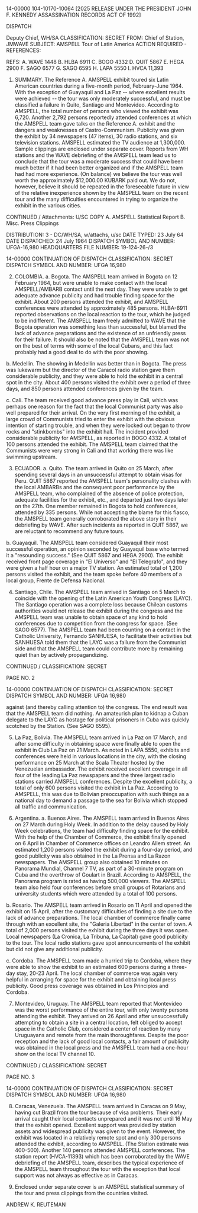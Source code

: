 14-00000
104-10170-10064 [2025 RELEASE UNDER THE PRESIDENT JOHN F. KENNEDY ASSASSINATION RECORDS ACT OF 1992]

DISPATCH

Deputy Chief, WH/SA
CLASSIFICATION: SECRET
FROM: Chief of Station, JMWAVE
SUBJECT: AMSPELL Tour of Latin America
ACTION REQUIRED - REFERENCES:

REFS: A. WAVE 1448
B. HLBA 6911
C. BOGO 4332
D. QUIT 5867
E. HEGA 2900
F. SAGO 6577
G. SAGO 6595
H. LAPA 5550
I. HVCA 11,393

1. SUMMARY. The Reference A. AMSPELL exhibit toured six Latin American countries during a five-month period, February-June 1964. With the exception of Guayaquil and La Paz -- where excellent results were achieved -- the tour was only moderately successful, and must be classified a failure in Quito, Santiago and Montevideo. According to AMSPELL, the total number of persons who viewed the exhibit was 6,720. Another 2,792 persons reportedly attended conferences at which the AMSPELL team gave talks on the Reference A. exhibit and the dangers and weaknesses of Castro-Communism. Publicity was given the exhibit by 34 newspapers (47 items), 30 radio stations, and six television stations. AMSPELL estimated the TV audience at 1,300,000. Sample clippings are enclosed under separate cover. Reports from WH stations and the WAVE debriefing of the AMSPELL team lead us to conclude that the tour was a moderate success that could have been much better if it had been better organized and if the AMSPELL team had had more experience. (On balance) we believe the tour was well worth the approximately $12,000.00 KUBARK paid out. We do not, however, believe it should be repeated in the foreseeable future in view of the relative inexperience shown by the AMSPELL team on the recent tour and the many difficulties encountered in trying to organize the exhibit in the various cities.

CONTINUED /
Attachments: U/SC COPY
A. AMSPELL Statistical Report
B. Misc. Press Clippings

DISTRIBUTION:
3 - DC/WH/SA, w/attachs, u/sc
DATE TYPED: 23 July 64
DATE DISPATCHED: 24 July 1964
DISPATCH SYMBOL AND NUMBER: UFGA-16,980
HEADQUARTERS FILE NUMBER: 19-124-26-/3

14-00000
CONTINUATION OF DISPATCH
CLASSIFICATION: SECRET
DISPATCH SYMBOL AND NUMBER: UFGA 16,980

2. COLOMBIA.
a. Bogota. The AMSPELL team arrived in Bogota on 12 February 1964, but were unable to make contact with the local AMSPELL/AMBARB contact until the next day. They were unable to get adequate advance publicity and had trouble finding space for the exhibit. About 200 persons attended the exhibit, and AMSPELL conferences were attended by approximately 485 persons. HLBA-6911 reported observations on the local reaction to the tour, which he judged to be indifferent. The AMSPELL team freely admitted to WAVE that the Bogota operation was something less than successful, but blamed the lack of advance preparations and the existence of an unfriendly press for their failure. It should also be noted that the AMSPELL team was not on the best of terms with some of the local Cubans, and this fact probably had a good deal to do with the poor showing.

b. Medellin. The showing in Medellin was better than in Bogota. The press was lukewarm but the director of the Caracol radio station gave them considerable publicity, and they were able to hold the exhibit in a central spot in the city. About 400 persons visited the exhibit over a period of three days, and 850 persons attended conferences given by the team.

c. Cali. The team received good advance press play in Cali, which was perhaps one reason for the fact that the local Communist party was also well prepared for their arrival. On the very first morning of the exhibit, a large crowd of Communists tried to enter the exhibit with the obvious intention of starting trouble, and when they were locked out began to throw rocks and "stinkbombs" into the exhibit hall. The incident provided considerable publicity for AMSPELL, as reported in BOGO 4332. A total of 100 persons attended the exhibit. The AMSPELL team claimed that the Communists were very strong in Cali and that working there was like swimming upstream.

3. ECUADOR.
a. Quito. The team arrived in Quito on 25 March, after spending several days in an unsuccessful attempt to obtain visas for Peru. QUIT 5867 reported the AMSPELL team's personality clashes with the local AMBARBs and the consequent poor performance by the AMSPELL team, who complained of the absence of police protection, adequate facilities for the exhibit, etc., and departed just two days later on the 27th. One member remained in Bogota to hold conferences, attended by 335 persons. While not accepting the blame for this fiasco, the AMSPELL team generally corroborated the above story in their debriefing by WAVE. After such incidents as reported in QUIT 5867, we are reluctant to recommend any future tours.

b. Guayaquil. The AMSPELL team considered Guayaquil their most successful operation, an opinion seconded by Guayaquil base who termed it a "resounding success." (See QUIT 5867 and HEGA 2900). The exhibit received front page coverage in "El Universo" and "El Telegrafo", and they were given a half hour on a major TV station. An estimated total of 1,200 persons visited the exhibit, and the team spoke before 40 members of a local group, Frente de Defensa Nacional.

4. Santiago, Chile.
The AMSPELL team arrived in Santiago on 5 March to coincide with the opening of the Latin American Youth Congress (LAYC). The Santiago operation was a complete loss because Chilean customs authorities would not release the exhibit during the congress and the AMSPELL team was unable to obtain space of any kind to hold conferences due to competition from the congress for space. (See SAGO 6577). The AMSPELL team had been counting on a contact in the Catholic University, Fernando SANHUESA, to facilitate their activities but SANHUESA told them that the LAYC was a failure from the Communist side and that the AMSPELL team could contribute more by remaining quiet than by actively propagandizing.

CONTINUED /
CLASSIFICATION: SECRET

PAGE NO. 2

14-00000
CONTINUATION OF DISPATCH
CLASSIFICATION: SECRET
DISPATCH SYMBOL AND NUMBER: UFGA 16,980

against (and thereby calling attention to) the congress. The end result was that the AMSPELL team did nothing. An amateurish plan to kidnap a Cuban delegate to the LAYC as hostage for political prisoners in Cuba was quickly scotched by the Station. (See SAGO 6595).

5. La Paz, Bolivia.
The AMSPELL team arrived in La Paz on 17 March, and after some difficulty in obtaining space were finally able to open the exhibit in Club La Paz on 21 March. As noted in LAPA 5550, exhibits and conferences were held in various locations in the city, with the closing performance on 25 March at the Scala Theater hosted by the Venezuelan ambassador. The exhibit received excellent coverage in all four of the leading La Paz newspapers and the three largest radio stations carried AMSPELL conferences. Despite the excellent publicity, a total of only 600 persons visited the exhibit in La Paz. According to AMSPELL, this was due to Bolivian preoccupation with such things as a national day to demand a passage to the sea for Bolivia which stopped all traffic and communication.

6. Argentina.
a. Buenos Aires. The AMSPELL team arrived in Buenos Aires on 27 March during Holy Week. In addition to the delay caused by Holy Week celebrations, the team had difficulty finding space for the exhibit. With the help of the Chamber of Commerce, the exhibit finally opened on 6 April in Chamber of Commerce offices on Leandro Allem street. An estimated 1,200 persons visited the exhibit during a four-day period, and good publicity was also obtained in the La Prensa and La Razon newspapers. The AMSPELL group also obtained 10 minutes on Panorama Mundial, Channel 7 TV, as part of a 30-minute program on Cuba and the overthrow of Goulart in Brazil. According to AMSPELL, the Panorama program is rated as having 500,000 viewers. The AMSPELL team also held four conferences before small groups of Rotarians and university students which were attended by a total of 100 persons.

b. Rosario. The AMSPELL team arrived in Rosario on 11 April and opened the exhibit on 15 April, after the customary difficulties of finding a site due to the lack of advance preparations. The local chamber of commerce finally came through with an excellent site, the "Galeria Libertad" in the center of town. A total of 2,000 persons visited the exhibit during the three days it was open. Local newspapers (La Cronica, La Tribuna, La Capital) gave good publicity to the tour. The local radio stations gave spot announcements of the exhibit but did not give any additional publicity.

c. Cordoba. The AMSPELL team made a hurried trip to Cordoba, where they were able to show the exhibit to an estimated 600 persons during a three-day stay, 20-23 April. The local chamber of commerce was again very helpful in arranging for space for the exhibit and obtaining local press publicity. Good press coverage was obtained in Los Principios and Cordoba.

7. Montevideo, Uruguay. The AMSPELL team reported that Montevideo was the worst performance of the entire tour, with only twenty persons attending the exhibit. They arrived on 26 April and after unsuccessfully attempting to obtain a site in a central location, felt obliged to accept space in the Catholic Club, considered a center of reaction by many Uruguayans and remote from the main thoroughfares. Despite the poor reception and the lack of good local contacts, a fair amount of publicity was obtained in the local press and the AMSPELL team had a one-hour show on the local TV channel 10.

CONTINUED /
CLASSIFICATION: SECRET

PAGE NO. 3

14-00000
CONTINUATION OF DISPATCH
CLASSIFICATION: SECRET
DISPATCH SYMBOL AND NUMBER: UFGA 16,980

8. Caracas, Venezuela. The AMSPELL team arrived in Caracas on 9 May, having cut Brazil from the tour because of visa problems. Their early arrival caught their local contacts unprepared and it was not until 16 May that the exhibit opened. Excellent support was provided by station assets and widespread publicity was given to the event. However, the exhibit was located in a relatively remote spot and only 300 persons attended the exhibit, according to AMSPELL. (The Station estimate was 400-500). Another 140 persons attended AMSPELL conferences. The station report (HVCA-11393) which has been corroborated by the WAVE debriefing of the AMSPELL team, describes the typical experience of the AMSPELL team throughout the tour with the exception that local support was not always as effective as in Caracas.

9. Enclosed under separate cover is an AMSPELL statistical summary of the tour and press clippings from the countries visited.

ANDREW K. REUTEMAN
